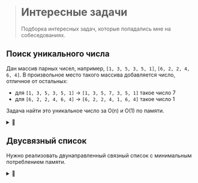 > # Интересные задачи
>
> Подборка интересных задач, которые попадались мне на собеседованиях.

## Поиск уникального числа

Дан массив парных чисел, например, `[1, 3, 5, 3, 5, 1]`, `[6, 2, 2, 4, 6, 4]`.
В произвольное место такого массива добавляется число, отличное от остальных:
- для `[1, 3, 5, 3, 5, 1]` -> `[1, 3, 5, 7, 3, 5, 1]` такое число 7
- для `[6, 2, 2, 4, 6, 4]` -> `[6, 2, 2, 4, 1, 6, 4]` такое число 1

Задача найти это уникальное число за O(n) и O(1) по памяти.

<details><summary>👀</summary><p role="separator"></p>

Ограничение O(n) исключает предварительную сортировку, которую можно было бы
сделать in-place, чтобы вписаться в последнее ограничение. Оно же не позволит
применить структуру с константным доступом по ключу, типа hash table, т.к.
на её создание потребуется дополнительная память.

Акцент нужно делать на том, что одинаковых чисел в множестве чётное количество.
</details>

## Двусвязный список

Нужно реализовать двунаправленный связный список с минимальным потреблением памяти.

<details><summary>👀</summary><p role="separator"></p>

[XOR linked list](https://en.wikipedia.org/wiki/XOR_linked_list).
</details>
